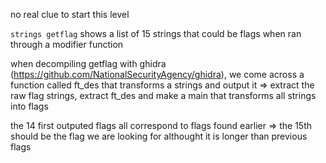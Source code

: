 no real clue to start this level

```strings getflag``` shows a list of 15 strings that could be flags when ran through a modifier function

when decompiling getflag with ghidra (https://github.com/NationalSecurityAgency/ghidra), we come across a function called ft_des that transforms a strings and output it
=> extract the raw flag strings, extract ft_des and make a main that transforms all strings into flags

the 14 first outputed flags all correspond to flags found earlier => the 15th should be the flag we are looking for althought it is longer than previous flags